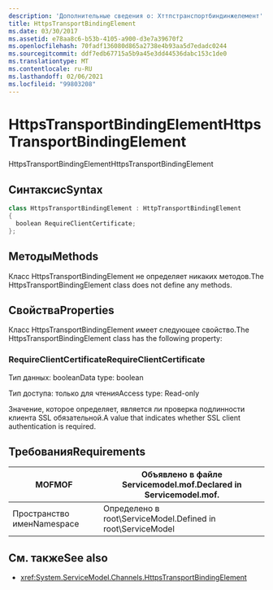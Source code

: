 ```yaml
---
description: 'Дополнительные сведения о: Хттпстранспортбиндинжелемент'
title: HttpsTransportBindingElement
ms.date: 03/30/2017
ms.assetid: e78aa8c6-b53b-4105-a900-d3e7a39670f2
ms.openlocfilehash: 70fadf136080d865a2738e4b93aa5d7edadc0244
ms.sourcegitcommit: ddf7edb67715a5b9a45e3dd44536dabc153c1de0
ms.translationtype: MT
ms.contentlocale: ru-RU
ms.lasthandoff: 02/06/2021
ms.locfileid: "99803208"
---
```

# <a name="httpstransportbindingelement"></a><span data-ttu-id="126f7-103">HttpsTransportBindingElement</span><span class="sxs-lookup"><span data-stu-id="126f7-103">HttpsTransportBindingElement</span></span>

<span data-ttu-id="126f7-104">HttpsTransportBindingElement</span><span class="sxs-lookup"><span data-stu-id="126f7-104">HttpsTransportBindingElement</span></span>  
  
## <a name="syntax"></a><span data-ttu-id="126f7-105">Синтаксис</span><span class="sxs-lookup"><span data-stu-id="126f7-105">Syntax</span></span>  
  
```csharp  
class HttpsTransportBindingElement : HttpTransportBindingElement  
{  
  boolean RequireClientCertificate;  
};  
```  
  
## <a name="methods"></a><span data-ttu-id="126f7-106">Методы</span><span class="sxs-lookup"><span data-stu-id="126f7-106">Methods</span></span>  

 <span data-ttu-id="126f7-107">Класс HttpsTransportBindingElement не определяет никаких методов.</span><span class="sxs-lookup"><span data-stu-id="126f7-107">The HttpsTransportBindingElement class does not define any methods.</span></span>  
  
## <a name="properties"></a><span data-ttu-id="126f7-108">Свойства</span><span class="sxs-lookup"><span data-stu-id="126f7-108">Properties</span></span>  

 <span data-ttu-id="126f7-109">Класс HttpsTransportBindingElement имеет следующее свойство.</span><span class="sxs-lookup"><span data-stu-id="126f7-109">The HttpsTransportBindingElement class has the following property:</span></span>  
  
### <a name="requireclientcertificate"></a><span data-ttu-id="126f7-110">RequireClientCertificate</span><span class="sxs-lookup"><span data-stu-id="126f7-110">RequireClientCertificate</span></span>  

 <span data-ttu-id="126f7-111">Тип данных: boolean</span><span class="sxs-lookup"><span data-stu-id="126f7-111">Data type: boolean</span></span>  
  
 <span data-ttu-id="126f7-112">Тип доступа: только для чтения</span><span class="sxs-lookup"><span data-stu-id="126f7-112">Access type: Read-only</span></span>  
  
 <span data-ttu-id="126f7-113">Значение, которое определяет, является ли проверка подлинности клиента SSL обязательной.</span><span class="sxs-lookup"><span data-stu-id="126f7-113">A value that indicates whether SSL client authentication is required.</span></span>  
  
## <a name="requirements"></a><span data-ttu-id="126f7-114">Требования</span><span class="sxs-lookup"><span data-stu-id="126f7-114">Requirements</span></span>  
  
|<span data-ttu-id="126f7-115">MOF</span><span class="sxs-lookup"><span data-stu-id="126f7-115">MOF</span></span>|<span data-ttu-id="126f7-116">Объявлено в файле Servicemodel.mof.</span><span class="sxs-lookup"><span data-stu-id="126f7-116">Declared in Servicemodel.mof.</span></span>|  
|---------|-----------------------------------|  
|<span data-ttu-id="126f7-117">Пространство имен</span><span class="sxs-lookup"><span data-stu-id="126f7-117">Namespace</span></span>|<span data-ttu-id="126f7-118">Определено в root\ServiceModel.</span><span class="sxs-lookup"><span data-stu-id="126f7-118">Defined in root\ServiceModel</span></span>|  
  
## <a name="see-also"></a><span data-ttu-id="126f7-119">См. также</span><span class="sxs-lookup"><span data-stu-id="126f7-119">See also</span></span>

- <xref:System.ServiceModel.Channels.HttpsTransportBindingElement>
